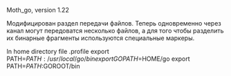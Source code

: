 Moth_go, version 1.22

Модифицирован раздел передачи файлов. Теперь одновременно через канал могут передоватся несколько файлов, а для того чтобы разделить их бинарные фрагменты используются специальные маркеры.

In home directory file .profile
export PATH=$PATH:/usr/local/go/bin
export GOPATH=$HOME/go
export PATH=$PATH:$GOROOT/bin